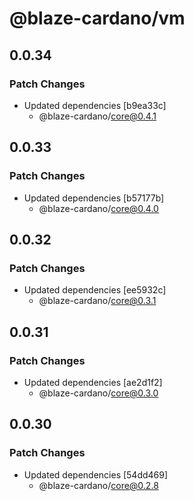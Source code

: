 # @blaze-cardano/vm

## 0.0.34

### Patch Changes

- Updated dependencies [b9ea33c]
  - @blaze-cardano/core@0.4.1

## 0.0.33

### Patch Changes

- Updated dependencies [b57177b]
  - @blaze-cardano/core@0.4.0

## 0.0.32

### Patch Changes

- Updated dependencies [ee5932c]
  - @blaze-cardano/core@0.3.1

## 0.0.31

### Patch Changes

- Updated dependencies [ae2d1f2]
  - @blaze-cardano/core@0.3.0

## 0.0.30

### Patch Changes

- Updated dependencies [54dd469]
  - @blaze-cardano/core@0.2.8
